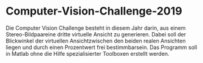 # Computer-Vision-Challenge-2019


Die Computer Vision Challenge besteht in diesem Jahr darin, aus einem Stereo-Bildpaareine dritte virtuelle Ansicht zu generieren. Dabei soll der Blickwinkel der virtuellen Ansichtzwischen den beiden realen Ansichten liegen und durch einen Prozentwert frei bestimmbarsein. Das Programm soll in Matlab ohne die Hilfe spezialisierter Toolboxen erstellt werden.

